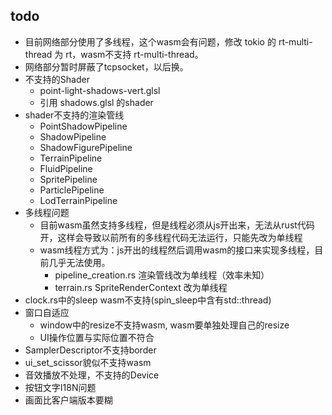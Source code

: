 
## todo
- 目前网络部分使用了多线程，这个wasm会有问题，修改 tokio 的 rt-multi-thread 为 rt，wasm不支持 rt-multi-thread。
- 网络部分暂时屏蔽了tcpsocket，以后换。
- 不支持的Shader
  - point-light-shadows-vert.glsl
  - 引用 shadows.glsl 的shader
- shader不支持的渲染管线
  - PointShadowPipeline
  - ShadowPipeline
  - ShadowFigurePipeline
  - TerrainPipeline
  - FluidPipeline
  - SpritePipeline
  - ParticlePipeline
  - LodTerrainPipeline
- 多线程问题
  - 目前wasm虽然支持多线程，但是线程必须从js开出来，无法从rust代码开，这样会导致以前所有的多线程代码无法运行，只能先改为单线程
  - wasm线程方式为：js开出的线程然后调用wasm的接口来实现多线程，目前几乎无法使用。
    - pipeline_creation.rs 渲染管线改为单线程（效率未知）
    - terrain.rs SpriteRenderContext 改为单线程
- clock.rs中的sleep wasm不支持(spin_sleep中含有std::thread)
- 窗口自适应
  - window中的resize不支持wasm, wasm要单独处理自己的resize
  - UI操作位置与实际位置不符合
- SamplerDescriptor不支持border
- ui_set_scissor貌似不支持wasm
- 音效播放不处理，不支持的Device
- 按钮文字I18N问题
- 画面比客户端版本要糊


